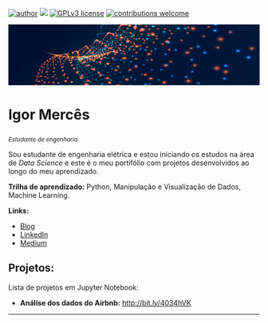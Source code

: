 [![author](https://img.shields.io/badge/author-igormerces-red.svg)](https://) [![](https://img.shields.io/badge/python-3.10+-blue.svg)](https://www.python.org/downloads/) [![GPLv3 license](https://img.shields.io/badge/License-GPLv3-blue.svg)](http://perso.crans.org/besson/LICENSE.html) [![contributions welcome](https://img.shields.io/badge/contributions-welcome-brightgreen.svg?style=flat)](https://github.com/igormerces/data_science/issues)

<p align="center">
  <img src="banner.jpg" >
</p>

# Igor Mercês
<sub>*Estudante de engenharia*</sub>

Sou estudante de engenharia elétrica e estou iniciando os estudos na área de *Data Science* e este é o meu portifólio com projetos desenvolvidos ao longo do meu aprendizado.

**Trilha de aprendizado:** Python, Manipulação e Visualização de Dados, Machine Learning.

**Links:**
* [Blog](http://)
* [LinkedIn](https://)
* [Medium](https://)


## Projetos:
Lista de projetos em Jupyter Notebook:

* **Análise dos dados do Airbnb:** http://bit.ly/4034hVK

---




